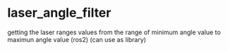 # laser_angle_filter
getting the laser ranges values from the range of minimum angle value to maximun angle value (ros2) (can use as library)
